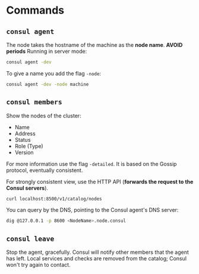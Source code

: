 # Commands
## `consul agent`
The node takes the hostname of the machine as the **node name**.
**AVOID periods**
Running in server mode:
```sh
consul agent -dev
```

To give a name you add the flag `-node`:
```sh
consul agent -dev -node machine
```

## `consul members`
Show the nodes of the cluster:
- Name
- Address
- Status
- Role (Type)
- Version

For more information use the flag `-detailed`. It is based on the Gossip protocol, eventually consistent.

For strongly consistent view, use the HTTP API (**forwards the request to the Consul servers**).

```sh
curl localhost:8500/v1/catalog/nodes
```

You can query by the DNS, pointing to the Consul agent's DNS server:
```sh
dig @127.0.0.1 -p 8600 <NodeName>.node.consul
```

## `consul leave`
Stop the agent, gracefully. Consul will notify other members that the agent has left. Local
services and checks are removed from the catalog; Consul won't try again to contact.